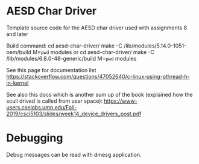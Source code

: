# AESD Char Driver

Template source code for the AESD char driver used with assignments 8 and later

Build command:
 cd aesd-char-driver/
 make -C /lib/modules/5.14.0-1051-oem/build M=`pwd` modules
or
 cd aesd-char-driver/
 make -C /lib/modules/6.8.0-48-generic/build M=`pwd` modules

See this page for documentation list
https://stackoverflow.com/questions/47052640/c-linux-using-pthread-h-in-kernel

See also this docs which is another sum up of the book (explained how the scull drived is called from user space):
https://www-users.cselabs.umn.edu/Fall-2019/csci5103/slides/week14_device_drivers_post.pdf

# Debugging

Debug messages can be read with dmesg application.
